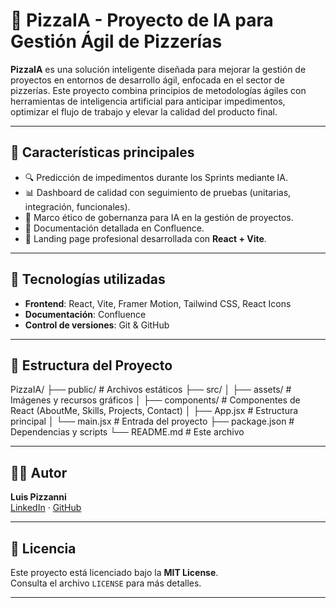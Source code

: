 # 🍕 PizzaIA - Proyecto de IA para Gestión Ágil de Pizzerías

**PizzaIA** es una solución inteligente diseñada para mejorar la gestión de proyectos en entornos de desarrollo ágil, enfocada en el sector de pizzerías. Este proyecto combina principios de metodologías ágiles con herramientas de inteligencia artificial para anticipar impedimentos, optimizar el flujo de trabajo y elevar la calidad del producto final.

---

## 🚀 Características principales

- 🔍 Predicción de impedimentos durante los Sprints mediante IA.
- 📊 Dashboard de calidad con seguimiento de pruebas (unitarias, integración, funcionales).
- 🧠 Marco ético de gobernanza para IA en la gestión de proyectos.
- 📝 Documentación detallada en Confluence.
- 📁 Landing page profesional desarrollada con **React + Vite**.

---

## 🧩 Tecnologías utilizadas

- **Frontend**: React, Vite, Framer Motion, Tailwind CSS, React Icons
- **Documentación**: Confluence
- **Control de versiones**: Git & GitHub


---

## 📂 Estructura del Proyecto

PizzaIA/
├── public/ # Archivos estáticos
├── src/
│ ├── assets/ # Imágenes y recursos gráficos
│ ├── components/ # Componentes de React (AboutMe, Skills, Projects, Contact)
│ ├── App.jsx # Estructura principal
│ └── main.jsx # Entrada del proyecto
├── package.json # Dependencias y scripts
└── README.md # Este archivo


---

## 👨‍💻 Autor

**Luis Pizzanni**  
[LinkedIn]([(https://www.linkedin.com/in/luis-pizzanni-b9a93a283/)]) · [GitHub](https://github.com/pizzanni)

---

## 📜 Licencia

Este proyecto está licenciado bajo la **MIT License**.  
Consulta el archivo `LICENSE` para más detalles.

---

